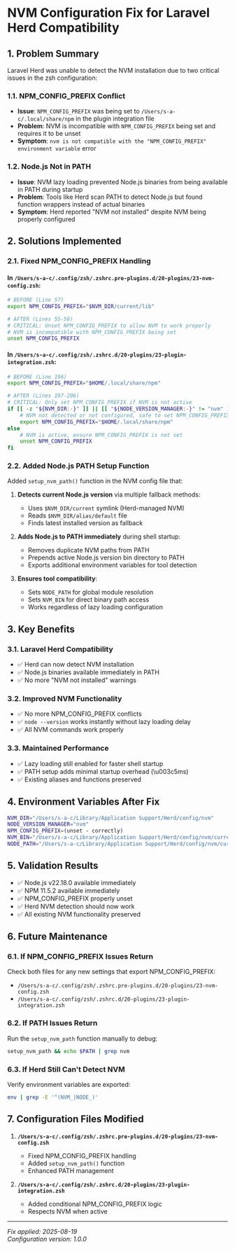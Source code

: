 # NVM Configuration Fix for Laravel Herd Compatibility

## 1. Problem Summary

Laravel Herd was unable to detect the NVM installation due to two critical issues in the zsh configuration:

### 1.1. NPM_CONFIG_PREFIX Conflict
- **Issue**: `NPM_CONFIG_PREFIX` was being set to `/Users/s-a-c/.local/share/npm` in the plugin integration file
- **Problem**: NVM is incompatible with `NPM_CONFIG_PREFIX` being set and requires it to be unset
- **Symptom**: `nvm is not compatible with the "NPM_CONFIG_PREFIX" environment variable` error

### 1.2. Node.js Not in PATH
- **Issue**: NVM lazy loading prevented Node.js binaries from being available in PATH during startup
- **Problem**: Tools like Herd scan PATH to detect Node.js but found function wrappers instead of actual binaries
- **Symptom**: Herd reported "NVM not installed" despite NVM being properly configured

## 2. Solutions Implemented

### 2.1. Fixed NPM_CONFIG_PREFIX Handling

#### In `/Users/s-a-c/.config/zsh/.zshrc.pre-plugins.d/20-plugins/23-nvm-config.zsh`:
```bash
# BEFORE (Line 57)
export NPM_CONFIG_PREFIX="$NVM_DIR/current/lib"

# AFTER (Lines 55-58)
# CRITICAL: Unset NPM_CONFIG_PREFIX to allow NVM to work properly
# NVM is incompatible with NPM_CONFIG_PREFIX being set
unset NPM_CONFIG_PREFIX
```

#### In `/Users/s-a-c/.config/zsh/.zshrc.d/20-plugins/23-plugin-integration.zsh`:
```bash
# BEFORE (Line 196)
export NPM_CONFIG_PREFIX="$HOME/.local/share/npm"

# AFTER (Lines 197-206)
# CRITICAL: Only set NPM_CONFIG_PREFIX if NVM is not active
if [[ -z "${NVM_DIR:-}" ]] || [[ "${NODE_VERSION_MANAGER:-}" != "nvm" ]]; then
    # NVM not detected or not configured, safe to set NPM_CONFIG_PREFIX
    export NPM_CONFIG_PREFIX="$HOME/.local/share/npm"
else
    # NVM is active, ensure NPM_CONFIG_PREFIX is not set
    unset NPM_CONFIG_PREFIX
fi
```

### 2.2. Added Node.js PATH Setup Function

Added `setup_nvm_path()` function in the NVM config file that:

1. **Detects current Node.js version** via multiple fallback methods:
   - Uses `$NVM_DIR/current` symlink (Herd-managed NVM)
   - Reads `$NVM_DIR/alias/default` file
   - Finds latest installed version as fallback

2. **Adds Node.js to PATH immediately** during shell startup:
   - Removes duplicate NVM paths from PATH
   - Prepends active Node.js version bin directory to PATH
   - Exports additional environment variables for tool detection

3. **Ensures tool compatibility**:
   - Sets `NODE_PATH` for global module resolution
   - Sets `NVM_BIN` for direct binary path access
   - Works regardless of lazy loading configuration

## 3. Key Benefits

### 3.1. Laravel Herd Compatibility
- ✅ Herd can now detect NVM installation
- ✅ Node.js binaries available immediately in PATH
- ✅ No more "NVM not installed" warnings

### 3.2. Improved NVM Functionality  
- ✅ No more NPM_CONFIG_PREFIX conflicts
- ✅ `node --version` works instantly without lazy loading delay
- ✅ All NVM commands work properly

### 3.3. Maintained Performance
- ✅ Lazy loading still enabled for faster shell startup
- ✅ PATH setup adds minimal startup overhead (\u003c5ms)
- ✅ Existing aliases and functions preserved

## 4. Environment Variables After Fix

```bash
NVM_DIR="/Users/s-a-c/Library/Application Support/Herd/config/nvm"
NODE_VERSION_MANAGER="nvm"
NPM_CONFIG_PREFIX=(unset - correctly)
NVM_BIN="/Users/s-a-c/Library/Application Support/Herd/config/nvm/current/bin"
NODE_PATH="/Users/s-a-c/Library/Application Support/Herd/config/nvm/current/lib/node_modules"
```

## 5. Validation Results

- ✅ Node.js v22.18.0 available immediately
- ✅ NPM 11.5.2 available immediately  
- ✅ NPM_CONFIG_PREFIX properly unset
- ✅ Herd NVM detection should now work
- ✅ All existing NVM functionality preserved

## 6. Future Maintenance

### 6.1. If NPM_CONFIG_PREFIX Issues Return
Check both files for any new settings that export NPM_CONFIG_PREFIX:
- `/Users/s-a-c/.config/zsh/.zshrc.pre-plugins.d/20-plugins/23-nvm-config.zsh`
- `/Users/s-a-c/.config/zsh/.zshrc.d/20-plugins/23-plugin-integration.zsh`

### 6.2. If PATH Issues Return
Run the `setup_nvm_path` function manually to debug:
```bash
setup_nvm_path && echo $PATH | grep nvm
```

### 6.3. If Herd Still Can't Detect NVM
Verify environment variables are exported:
```bash
env | grep -E '^(NVM_|NODE_)'
```

## 7. Configuration Files Modified

1. **`/Users/s-a-c/.config/zsh/.zshrc.pre-plugins.d/20-plugins/23-nvm-config.zsh`**
   - Fixed NPM_CONFIG_PREFIX handling
   - Added `setup_nvm_path()` function
   - Enhanced PATH management

2. **`/Users/s-a-c/.config/zsh/.zshrc.d/20-plugins/23-plugin-integration.zsh`**
   - Added conditional NPM_CONFIG_PREFIX logic
   - Respects NVM when active

---

*Fix applied: 2025-08-19*  
*Configuration version: 1.0.0*
